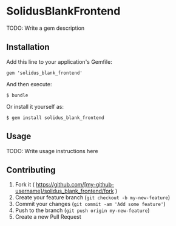 # SolidusBlankFrontend

TODO: Write a gem description

## Installation

Add this line to your application's Gemfile:

    gem 'solidus_blank_frontend'

And then execute:

    $ bundle

Or install it yourself as:

    $ gem install solidus_blank_frontend

## Usage

TODO: Write usage instructions here

## Contributing

1. Fork it ( https://github.com/[my-github-username]/solidus_blank_frontend/fork )
2. Create your feature branch (`git checkout -b my-new-feature`)
3. Commit your changes (`git commit -am 'Add some feature'`)
4. Push to the branch (`git push origin my-new-feature`)
5. Create a new Pull Request
